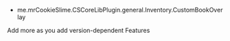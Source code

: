 * me.mrCookieSlime.CSCoreLibPlugin.general.Inventory.CustomBookOverlay

Add more as you add version-dependent Features